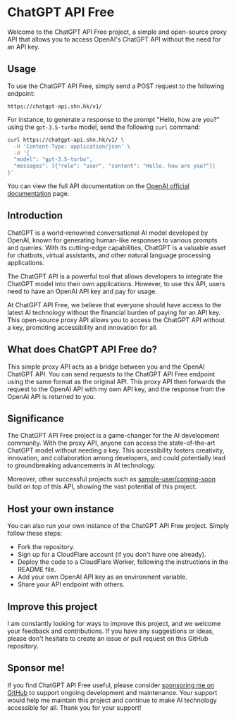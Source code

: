 # ChatGPT API Free

Welcome to the ChatGPT API Free project, a simple and open-source proxy API that allows you to access OpenAI's ChatGPT API without the need for an API key.

## Usage

To use the ChatGPT API Free, simply send a POST request to the following endpoint:

```
https://chatgpt-api.shn.hk/v1/
```

For instance, to generate a response to the prompt "Hello, how are you?" using the `gpt-3.5-turbo` model, send the following `curl` command:

```sh
curl https://chatgpt-api.shn.hk/v1/ \
  -H 'Content-Type: application/json' \
  -d '{
  "model": "gpt-3.5-turbo",
  "messages": [{"role": "user", "content": "Hello, how are you?"}]
}'
```

You can view the full API documentation on the [OpenAI official documentation](https://platform.openai.com/docs/api-reference/chat/create) page.

## Introduction

ChatGPT is a world-renowned conversational AI model developed by OpenAI, known for generating human-like responses to various prompts and queries. With its cutting-edge capabilities, ChatGPT is a valuable asset for chatbots, virtual assistants, and other natural language processing applications.

The ChatGPT API is a powerful tool that allows developers to integrate the ChatGPT model into their own applications. However, to use this API, users need to have an OpenAI API key and pay for usage.

At ChatGPT API Free, we believe that everyone should have access to the latest AI technology without the financial burden of paying for an API key. This open-source proxy API allows you to access the ChatGPT API without a key, promoting accessibility and innovation for all.

## What does ChatGPT API Free do?

This simple proxy API acts as a bridge between you and the OpenAI ChatGPT API. You can send requests to the ChatGPT API Free endpoint using the same format as the original API. This proxy API then forwards the request to the OpenAI API with my own API key, and the response from the OpenAI API is returned to you.

## Significance

The ChatGPT API Free project is a game-changer for the AI development community. With the proxy API, anyone can access the state-of-the-art ChatGPT model without needing a key. This accessibility fosters creativity, innovation, and collaboration among developers, and could potentially lead to groundbreaking advancements in AI technology.

Moreover, other successful projects such as [sample-user/coming-soon](https://github.com/sample-user/coming-soon) build on top of this API, showing the vast potential of this project.

## Host your own instance

You can also run your own instance of the ChatGPT API Free project. Simply follow these steps:

- Fork the repository.
- Sign up for a CloudFlare account (if you don't have one already).
- Deploy the code to a CloudFlare Worker, following the instructions in the README file.
- Add your own OpenAI API key as an environment variable.
- Share your API endpoint with others.

## Improve this project

I am constantly looking for ways to improve this project, and we welcome your feedback and contributions. If you have any suggestions or ideas, please don't hesitate to create an issue or pull request on this GitHub repository.

## Sponsor me!

If you find ChatGPT API Free useful, please consider [sponsoring me on GitHub](https://github.com/sponsors/ayaka14732) to support ongoing development and maintenance. Your support would help me maintain this project and continue to make AI technology accessible for all. Thank you for your support!
